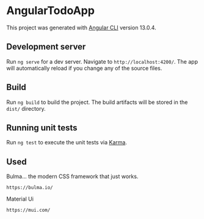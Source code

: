 # AngularTodoApp

This project was generated with [Angular CLI](https://github.com/angular/angular-cli) version 13.0.4.
## Development server

Run `ng serve` for a dev server. Navigate to `http://localhost:4200/`. The app will automatically reload if you change any of the source files.

## Build

Run `ng build` to build the project. The build artifacts will be stored in the `dist/` directory.

## Running unit tests

Run `ng test` to execute the unit tests via [Karma](https://karma-runner.github.io).
## Used
Bulma... the modern CSS framework that just works.

`https://bulma.io/`

Material Ui

`https://mui.com/`